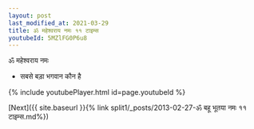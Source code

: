 ```yaml
---
layout: post
last_modified_at: 2021-03-29
title: ॐ महेश्वराय नमः ११ टाइम्स
youtubeId: 5MZlFG0P6u8
---
```

 
 
 ॐ महेश्वराय नमः  
 
 -  सबसे बड़ा भगवान कौन है 
 
  
 
  
 
 
 
 
 
 


{% include youtubePlayer.html id=page.youtubeId %}
 
[Next]({{ site.baseurl }}{% link  split1/_posts/2013-02-27-ॐ बहू भूतया नमः ११ टाइम्स.md%})
 
